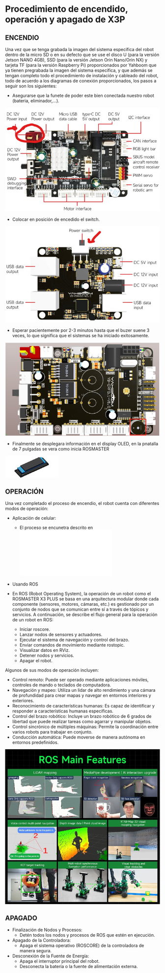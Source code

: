 # Procedimiento de encendido, operación y apagado de X3P

## ENCENDIO
Una vez que se tenga grabada la imagen del sistema especifica del robot dentro de la micro SD o en su defecto que se use el disco U (para la versión Jetson NANO 4GB), SSD (para la versión Jetson Orin Nano/Orin NX) y tarjeta TF (para la versión Raspberry Pi) proporcionados por Yahboom que ya tienen pregrabada la imagen del sistema especifica, y que además se tengan completo todo el procedimiento de instalación y cableado del robot, todo de acuerdo a los diagramas de conexión proporcionados, los pasos a seguir son los siguientes:

- Asegurarse que la funete de poder este bien conectada nuestro robot (bateria, eliminador,...).

![Conexión fuente](./Images/EOA/paso_1_e.png)

- Colocar en posición de encedido el switch.

![Switch encendido](./Images/EOA/paso_2_e.png)

- Esperar pacientemente por 2-3 minutos hasta que el buzer suene 3 veces, lo que significa que el sistemas se ha iniciado exitosamente.

![Switch encendido](./Images/EOA/buzzer.png)

- Finalmente se desplegara información en el display OLED, en la pnatalla de 7 pulgadas se vera como inicia ROSMASTER

![Switch encendido](./Images/EOA/oled.png)

## OPERACIÓN 

Una vez completado el proceso de encendio, el robot cuenta con diferentes modos de operación:

- Aplicación de celular:
    - El proceso se encunetra descrito en ![Ver archivo](./Software_paquetes_y_librerias.md)

- Usando ROS
 - En ROS (Robot Operating System), la operación de un robot como el ROSMASTER X3 PLUS se basa en una arquitectura modular donde cada componente (sensores, motores, cámaras, etc.) es gestionado por un conjunto de nodos que se comunican entre sí a través de tópicos y servicios. A continuación, se describe el flujo general para la operación de un robot en ROS:
    - Iniciar roscore.
    - Lanzar nodos de sensores y actuadores.
    - Ejecutar el sistema de navegación y control del brazo.
    - Enviar comandos de movimiento mediante rostopic.
    - Visualizar datos en RViz.
    - Detener nodos y servicios.
    - Apagar el robot.


Algunos de sus modos de operación incluyen:

- Control remoto: Puede ser operado mediante aplicaciones móviles, controles de mando o teclados de computadora.
- Navegación y mapeo: Utiliza un lidar de alto rendimiento y una cámara de profundidad para crear mapas y navegar en entornos interiores y exteriores.
- Reconocimiento de características humanas: Es capaz de identificar y responder a características humanas específicas.
- Control del brazo robótico: Incluye un brazo robótico de 6 grados de libertad que puede realizar tareas como agarrar y manipular objetos.
- Control sincrónico de múltiples máquinas: Permite la coordinación entre varios robots para trabajar en conjunto.
- Conducción automática: Puede moverse de manera autónoma en entornos predefinidos.

![Funciones ROS](./Images/EOA/ros.png)

## APAGADO 

- Finalización de Nodos y Procesos:
    - Detén todos los nodos y procesos de ROS que estén en ejecución.​
- Apagado de la Controladora:
    - Apaga el sistema operativo  (ROSCORE) de la controladora de manera segura.​
- Desconexión de la Fuente de Energía:
    - Apaga el interruptor principal del robot.​
    - Desconecta la batería o la fuente de alimentación externa.